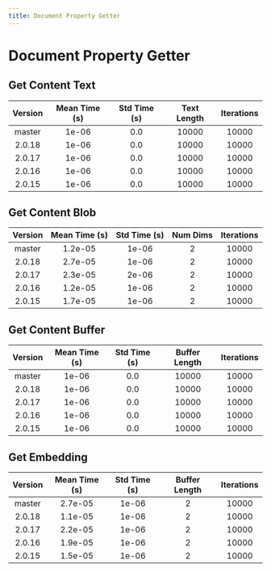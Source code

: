 ```yaml
---
title: Document Property Getter
---
```

# Document Property Getter

## Get Content Text

| Version | Mean Time (s) | Std Time (s) | Text Length | Iterations |
| :---: | :---: | :---: | :---: | :---: |
| master | 1e-06 | 0.0 | 10000 | 10000 |
| 2.0.18 | 1e-06 | 0.0 | 10000 | 10000 |
| 2.0.17 | 1e-06 | 0.0 | 10000 | 10000 |
| 2.0.16 | 1e-06 | 0.0 | 10000 | 10000 |
| 2.0.15 | 1e-06 | 0.0 | 10000 | 10000 |
## Get Content Blob

| Version | Mean Time (s) | Std Time (s) | Num Dims | Iterations |
| :---: | :---: | :---: | :---: | :---: |
| master | 1.2e-05 | 1e-06 | 2 | 10000 |
| 2.0.18 | 2.7e-05 | 1e-06 | 2 | 10000 |
| 2.0.17 | 2.3e-05 | 2e-06 | 2 | 10000 |
| 2.0.16 | 1.2e-05 | 1e-06 | 2 | 10000 |
| 2.0.15 | 1.7e-05 | 1e-06 | 2 | 10000 |
## Get Content Buffer

| Version | Mean Time (s) | Std Time (s) | Buffer Length | Iterations |
| :---: | :---: | :---: | :---: | :---: |
| master | 1e-06 | 0.0 | 10000 | 10000 |
| 2.0.18 | 1e-06 | 0.0 | 10000 | 10000 |
| 2.0.17 | 1e-06 | 0.0 | 10000 | 10000 |
| 2.0.16 | 1e-06 | 0.0 | 10000 | 10000 |
| 2.0.15 | 1e-06 | 0.0 | 10000 | 10000 |
## Get Embedding

| Version | Mean Time (s) | Std Time (s) | Buffer Length | Iterations |
| :---: | :---: | :---: | :---: | :---: |
| master | 2.7e-05 | 1e-06 | 2 | 10000 |
| 2.0.18 | 1.1e-05 | 1e-06 | 2 | 10000 |
| 2.0.17 | 2.2e-05 | 1e-06 | 2 | 10000 |
| 2.0.16 | 1.9e-05 | 1e-06 | 2 | 10000 |
| 2.0.15 | 1.5e-05 | 1e-06 | 2 | 10000 |
